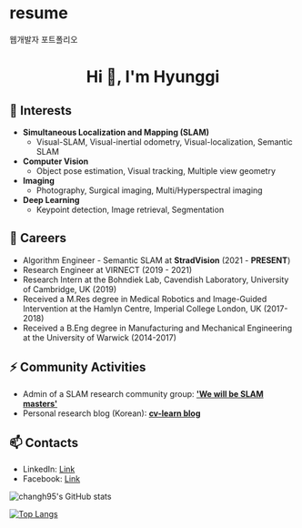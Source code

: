 # resume
웹개발자 포트폴리오

<h1 align="center">Hi 👋, I'm Hyunggi</h1>

## 🌱 Interests
- **Simultaneous Localization and Mapping (SLAM)**
  - Visual-SLAM, Visual-inertial odometry, Visual-localization, Semantic SLAM
- **Computer Vision**
  - Object pose estimation, Visual tracking, Multiple view geometry
- **Imaging**
  - Photography, Surgical imaging, Multi/Hyperspectral imaging
- **Deep Learning**
  - Keypoint detection, Image retrieval, Segmentation

## 🔭 Careers
- Algorithm Engineer - Semantic SLAM at **StradVision** (2021 - **PRESENT**)
- Research Engineer at VIRNECT (2019 - 2021)
- Research Intern at the Bohndiek Lab, Cavendish Laboratory, University of Cambridge, UK (2019)
- Received a M.Res degree in Medical Robotics and Image-Guided Intervention at the Hamlyn Centre, Imperial College London, UK (2017-2018)
- Received a B.Eng degree in Manufacturing and Mechanical Engineering at the University of Warwick (2014-2017)

## ⚡ Community Activities
- Admin of a SLAM research community group: [**'We will be SLAM masters'**](https://open.kakao.com/o/g8T5kxLb)
- Personal research blog (Korean): [**cv-learn blog**](https://www.cv-learn.com)

## 📫 Contacts
- LinkedIn: [Link](https://www.linkedin.com/in/hyunggi-chang/)
- Facebook: [Link](https://www.facebook.com/harry.chang.982/)

<!--
**changh95/changh95** is a ✨ _special_ ✨ repository because its `README.md` (this file) appears on your GitHub profile.

Here are some ideas to get you started:

- 🔭 I’m currently working on ...
- 🌱 I’m currently learning ...
- 👯 I’m looking to collaborate on ...
- 🤔 I’m looking for help with ...
- 💬 Ask me about ...
- 📫 How to reach me: ...
- 😄 Pronouns: ...
- ⚡ Fun fact: ...
-->

![changh95's GitHub stats](https://github-readme-stats.vercel.app/api?username=changh95&count_private=true&show_icons=true)

[![Top Langs](https://github-readme-stats.vercel.app/api/top-langs/?username=changh95&exclude_repo=changh95.github.io,changh95.github.io-legacyblog_source,changh95,&layout=compact)](https://github.com/anuraghazra/github-readme-stats)
